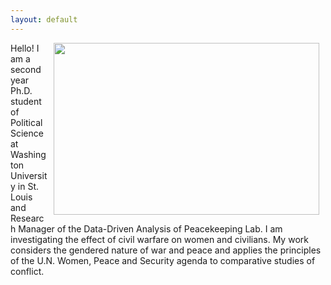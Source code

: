 ```yaml
---
layout: default
---
```


<img align="right" src="files/portrait.JPG" hspace="10"  width="425" height="275" >

<p> Hello! I am a second year Ph.D. student of Political Science at Washington University in St. Louis and Research Manager of the Data-Driven Analysis of Peacekeeping Lab. I am investigating the effect of civil warfare on women and civilians. My work considers the gendered nature of war and peace and applies the principles of the U.N. Women, Peace and Security agenda to comparative studies of conflict.  </p>
